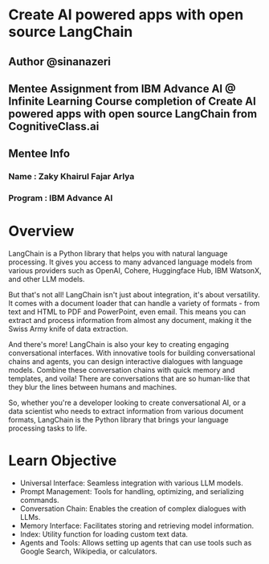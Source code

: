 # Create AI powered apps with open source LangChain

## Author @sinanazeri

Mentee Assignment from IBM Advance AI @ Infinite Learning
Course completion of Create AI powered apps with open source LangChain from CognitiveClass.ai
---
## Mentee Info
### Name : Zaky Khairul Fajar Arlya
### Program : IBM Advance AI

# Overview
LangChain is a Python library that helps you with natural language processing. It gives you access to many advanced language models from various providers such as OpenAI, Cohere, Huggingface Hub, IBM WatsonX, and other LLM models.

But that's not all! LangChain isn't just about integration, it's about versatility. It comes with a document loader that can handle a variety of formats - from text and HTML to PDF and PowerPoint, even email. This means you can extract and process information from almost any document, making it the Swiss Army knife of data extraction.

And there's more! LangChain is also your key to creating engaging conversational interfaces. With innovative tools for building conversational chains and agents, you can design interactive dialogues with language models. Combine these conversation chains with quick memory and templates, and voila! There are conversations that are so human-like that they blur the lines between humans and machines.

So, whether you're a developer looking to create conversational AI, or a data scientist who needs to extract information from various document formats, LangChain is the Python library that brings your language processing tasks to life.

# Learn Objective

- Universal Interface: Seamless integration with various LLM models.
- Prompt Management: Tools for handling, optimizing, and serializing commands.
- Conversation Chain: Enables the creation of complex dialogues with LLMs.
- Memory Interface: Facilitates storing and retrieving model information.
- Index: Utility function for loading custom text data.
- Agents and Tools: Allows setting up agents that can use tools such as Google Search, Wikipedia, or calculators.



